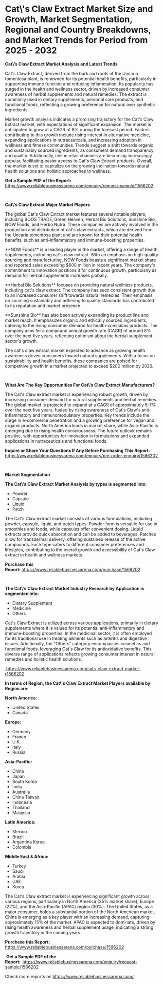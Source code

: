 <p><h1>Cat\'s Claw Extract Market Size and Growth, Market Segmentation, Regional and Country Breakdowns, and Market Trends for Period from 2025 -  2032</h1></p><p><strong>Cat\'s Claw Extract Market Analysis and Latest Trends</strong></p>
<p><p>Cat's Claw Extract, derived from the bark and roots of the Uncaria tomentosa plant, is renowned for its potential health benefits, particularly in supporting immune function and reducing inflammation. Its popularity has surged in the health and wellness sector, driven by increased consumer awareness of herbal supplements and natural remedies. The extract is commonly used in dietary supplements, personal care products, and functional foods, reflecting a growing preference for natural over synthetic ingredients.</p><p>Market growth analysis indicates a promising trajectory for the Cat's Claw Extract market, with expectations of significant expansion. The market is anticipated to grow at a CAGR of 9% during the forecast period. Factors contributing to this growth include rising interest in alternative medicine, expanding applications in nutraceuticals, and increasing adoption in wellness and fitness communities. Trends suggest a shift towards organic and sustainably sourced ingredients, as consumers demand transparency and quality. Additionally, online retail channels are becoming increasingly popular, facilitating easier access to Cat's Claw Extract products. Overall, the market is set to capitalize on the growing inclination towards natural health solutions and holistic approaches to wellness.</p></p>
<p><strong>Get a Sample PDF of the Report:&nbsp;</strong> <a href="https://www.reliablebusinessarena.com/enquiry/request-sample/1566202?utm_campaign=2137&utm_medium=2&utm_source=Github&utm_content=ia&utm_term=22032025&utm_id=cats-claw-extract">https://www.reliablebusinessarena.com/enquiry/request-sample/1566202</a></p>
<p>&nbsp;</p>
<p><strong>Cat\'s Claw Extract Major Market Players</strong></p>
<p><p>The global Cat's Claw Extract market features several notable players, including BOOS TRADE, Green Heaven, Herbal Bio Solutions, Sunshine Bio, NOW Foods, and Herbo Nutra. These companies are actively involved in the production and distribution of cat's claw extracts, which are derived from the Uncaria tomentosa plant and are known for their potential health benefits, such as anti-inflammatory and immune-boosting properties.</p><p>**NOW Foods** is a leading player in the market, offering a range of health supplements, including cat's claw extract. With an emphasis on high-quality sourcing and manufacturing, NOW Foods boasts a significant market share and reported sales exceeding $600 million in recent years. The company's commitment to innovation positions it for continuous growth, particularly as demand for herbal supplements increases globally.</p><p>**Herbal Bio Solutions** focuses on providing natural wellness products, including cat's claw extract. The company has seen consistent growth due to an increased consumer shift towards natural remedies. Their emphasis on sourcing sustainably and adhering to quality standards has contributed to its reputation and market presence.</p><p>**Sunshine Bio** has also been actively expanding its product line and market reach. It emphasizes organic and ethically sourced ingredients, catering to the rising consumer demand for health-conscious products. The company aims for a compound annual growth rate (CAGR) of around 8% over the next five years, reflecting optimism about the herbal supplement sector's growth.</p><p>The cat's claw extract market expected to advance as growing health awareness drives consumers toward natural supplements. With a focus on sustainability and health benefits, these companies are poised for competitive growth in a market projected to exceed $200 million by 2026.</p></p>
<p>&nbsp;</p>
<p><strong>What Are The Key Opportunities For Cat\'s Claw Extract Manufacturers?</strong></p>
<p><p>The Cat's Claw extract market is experiencing robust growth, driven by increasing consumer demand for natural supplements and herbal remedies. The global market is projected to expand at a CAGR of approximately 5-7% over the next five years, fueled by rising awareness of Cat's Claw's anti-inflammatory and immunomodulatory properties. Key trends include the surge in e-commerce penetration and a growing preference for vegan and organic products. North America leads in market share, while Asia-Pacific is emerging due to rising health consciousness. The future outlook remains positive, with opportunities for innovation in formulations and expanded applications in nutraceuticals and functional foods.</p></p>
<p><strong>Inquire or Share Your Questions If Any Before Purchasing This Report:</strong> <a href="https://www.reliablebusinessarena.com/enquiry/pre-order-enquiry/1566202?utm_campaign=2137&utm_medium=2&utm_source=Github&utm_content=ia&utm_term=22032025&utm_id=cats-claw-extract">https://www.reliablebusinessarena.com/enquiry/pre-order-enquiry/1566202</a></p>
<p>&nbsp;</p>
<p><strong>Market Segmentation</strong></p>
<p><strong>The Cat\'s Claw Extract Market Analysis by types is segmented into:</strong></p>
<p><ul><li>Powder</li><li>Capsule</li><li>Liquid</li><li>Patch</li></ul></p>
<p><p>The Cat's Claw extract market consists of various formulations, including powder, capsule, liquid, and patch types. Powder form is versatile for use in smoothies and foods, while capsules offer convenient dosing. Liquid extracts provide quick absorption and can be added to beverages. Patches allow for transdermal delivery, offering sustained release of the active compounds. Each type caters to different consumer preferences and lifestyles, contributing to the overall growth and accessibility of Cat's Claw extract in health and wellness markets.</p></p>
<p><strong>Purchase this Report:&nbsp;</strong><a href="https://www.reliablebusinessarena.com/purchase/1566202?utm_campaign=2137&utm_medium=2&utm_source=Github&utm_content=ia&utm_term=22032025&utm_id=cats-claw-extract">https://www.reliablebusinessarena.com/purchase/1566202</a></p>
<p>&nbsp;</p>
<p><strong>The Cat\'s Claw Extract Market Industry Research by Application is segmented into:</strong></p>
<p><ul><li>Dietary Supplement</li><li>Medicine</li><li>Others</li></ul></p>
<p><p>Cat's Claw Extract is utilized across various applications, primarily in dietary supplements where it is valued for its potential anti-inflammatory and immune-boosting properties. In the medicinal sector, it is often employed for its traditional use in treating ailments such as arthritis and digestive issues. Additionally, the "Others" category encompasses cosmetics and functional foods, leveraging Cat's Claw for its antioxidative benefits. This diverse range of applications reflects growing consumer interest in natural remedies and holistic health solutions.</p></p>
<p><a href="https://www.reliablebusinessarena.com/cats-claw-extract-market-r1566202?utm_campaign=2137&utm_medium=2&utm_source=Github&utm_content=ia&utm_term=22032025&utm_id=cats-claw-extract">&nbsp;https://www.reliablebusinessarena.com/cats-claw-extract-market-r1566202</a></p>
<p><strong>In terms of Region, the Cat\'s Claw Extract Market Players available by Region are:</strong></p>
<p>
    <p> <strong> North America: </strong>
        <ul>
            <li>United States</li>
            <li>Canada</li>
        </ul>
        </p> 
    <p> <strong> Europe: </strong>
        <ul>
            <li>Germany</li>
            <li>France</li>
            <li>U.K.</li>
            <li>Italy</li>
            <li>Russia</li>
        </ul>
        </p> 
    <p> <strong> Asia-Pacific: </strong>
        <ul>
            <li>China</li>
            <li>Japan</li>
            <li>South Korea</li>
            <li>India</li>
            <li>Australia</li>
            <li>China Taiwan</li>
            <li>Indonesia</li>
            <li>Thailand</li>
            <li>Malaysia</li>
        </ul>
        </p> 
    <p> <strong> Latin America: </strong>
        <ul>
            <li>Mexico</li>
            <li>Brazil</li>
            <li>Argentina Korea</li>
            <li>Colombia</li>
        </ul>
        </p> 
    <p> <strong> Middle East & Africa: </strong>
        <ul>
            <li>Turkey</li>
            <li>Saudi</li>
            <li>Arabia</li>
            <li>UAE</li>
            <li>Korea</li>
        </ul>
    </p>
    </p>
<p><p>The Cat's Claw extract market is experiencing significant growth across various regions, particularly in North America (25% market share), Europe (22%), and the Asia-Pacific (APAC) region (30%). The United States, as a major consumer, holds a substantial portion of the North American market. China is emerging as a key player with an increasing demand, capturing approximately 15% of the market. APAC is expected to dominate, driven by rising health awareness and herbal supplement usage, indicating a strong growth trajectory in the coming years.</p></p>
<p><strong>Purchase this Report: </strong><a href="https://www.reliablebusinessarena.com/purchase/1566202?utm_campaign=2137&utm_medium=2&utm_source=Github&utm_content=ia&utm_term=22032025&utm_id=cats-claw-extract">https://www.reliablebusinessarena.com/purchase/1566202</a></p>
<p>&nbsp;<strong>Get a Sample PDF of the Report:&nbsp;&nbsp;</strong><a href="https://www.reliablebusinessarena.com/enquiry/request-sample/1566202?utm_campaign=2137&utm_medium=2&utm_source=Github&utm_content=ia&utm_term=22032025&utm_id=cats-claw-extract">https://www.reliablebusinessarena.com/enquiry/request-sample/1566202</a></p>
<p><strong></strong></p>
<p>Check more reports on <a href="https://www.reliablebusinessarena.com/?utm_campaign=2137&utm_medium=2&utm_source=Github&utm_content=ia&utm_term=22032025&utm_id=cats-claw-extract">https://www.reliablebusinessarena.com/</a></p>